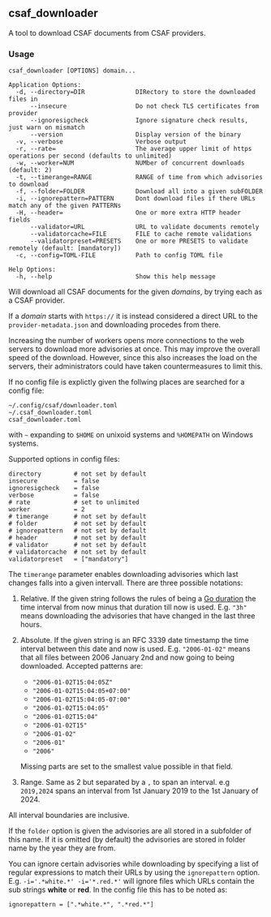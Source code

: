 ## csaf_downloader
A tool to download CSAF documents from CSAF providers.

### Usage

```
csaf_downloader [OPTIONS] domain...

Application Options:
  -d, --directory=DIR              DIRectory to store the downloaded files in
      --insecure                   Do not check TLS certificates from provider
      --ignoresigcheck             Ignore signature check results, just warn on mismatch
      --version                    Display version of the binary
  -v, --verbose                    Verbose output
  -r, --rate=                      The average upper limit of https operations per second (defaults to unlimited)
  -w, --worker=NUM                 NUMber of concurrent downloads (default: 2)
  -t, --timerange=RANGE            RANGE of time from which advisories to download
  -f, --folder=FOLDER              Download all into a given subFOLDER
  -i, --ignorepattern=PATTERN      Dont download files if there URLs match any of the given PATTERNs
  -H, --header=                    One or more extra HTTP header fields
      --validator=URL              URL to validate documents remotely
      --validatorcache=FILE        FILE to cache remote validations
      --validatorpreset=PRESETS    One or more PRESETS to validate remotely (default: [mandatory])
  -c, --config=TOML-FILE           Path to config TOML file

Help Options:
  -h, --help                       Show this help message
```

Will download all CSAF documents for the given _domains_, by trying each as a CSAF provider.

If a _domain_ starts with `https://` it is instead considered a direct URL to the `provider-metadata.json` and downloading procedes from there.

Increasing the number of workers opens more connections to the web servers
to download more advisories at once. This may improve the overall speed of the download.
However, since this also increases the load on the servers, their administrators could
have taken countermeasures to limit this.

If no config file is explictly given the follwing places are searched for a config file:
```
~/.config/csaf/downloader.toml
~/.csaf_downloader.toml
csaf_downloader.toml
```

with `~` expanding to `$HOME` on unixoid systems and `%HOMEPATH` on Windows systems.

Supported options in config files:
```
directory         # not set by default
insecure          = false
ignoresigcheck    = false
verbose           = false
# rate            # set to unlimited
worker            = 2
# timerange       # not set by default
# folder          # not set by default
# ignorepattern   # not set by default
# header          # not set by default
# validator       # not set by default
# validatorcache  # not set by default
validatorpreset   = ["mandatory"]
```

The `timerange` parameter enables downloading advisories which last changes falls
into a given intervall. There are three possible notations:

1. Relative. If the given string follows the rules of being a [Go duration](https://pkg.go.dev/time@go1.20.6#ParseDuration)
    the time interval from now minus that duration till now is used. 
    E.g. `"3h"` means downloading the advisories that have changed in the last three hours.

2. Absolute. If the given string is an RFC 3339 date timestamp the time interval between
   this date and now is used. 
   E.g. `"2006-01-02"` means that all files between 2006 January 2nd and now going to being
   downloaded. 
   Accepted patterns are:
   - `"2006-01-02T15:04:05Z"`
   - `"2006-01-02T15:04:05+07:00"`
   - `"2006-01-02T15:04:05-07:00"`
   - `"2006-01-02T15:04:05"`
   - `"2006-01-02T15:04"`
   - `"2006-01-02T15"`
   - `"2006-01-02"`
   - `"2006-01"`
   - `"2006"`

   Missing parts are set to the smallest value possible in that field.

3. Range. Same as 2 but separated by a `,` to span an interval. e.g `2019,2024`
   spans an interval from 1st January 2019 to the 1st January of 2024.

All interval boundaries are inclusive.

If the `folder` option is given the advisories are all stored in a subfolder
of this name. 
If it is omitted (by default) the advisories are stored in folder name by the
year they are from.

You can ignore certain advisories while downloading by specifying a list
of regular expressions to match their URLs by using the `ignorepattern` option. 
E.g. `-i='.*white.*' -i='*.red.*'` will ignore files which URLs contain the sub strings **white** or **red**.
In the config file this has to be noted as:
```
ignorepattern = [".*white.*", ".*red.*"]
```
